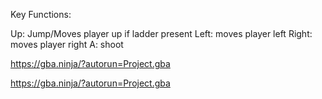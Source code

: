 Key Functions:

Up: Jump/Moves player up if ladder present
Left: moves player left
Right: moves player right
A: shoot 


https://gba.ninja/?autorun=Project.gba

https://gba.ninja/?autorun=Project.gba
